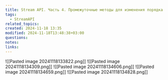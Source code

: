 ```yaml
---
title: Stream API. Часть 4. Промежуточные методы для изменения порядка потока
tags:
  - StreamAPI
related_topics: 
created: 2024-11-18 13:35
modified: 2024-11-18T13:48:38+03:00
questions: 
notes: 
links: 
---
```


![[Pasted image 20241118133822.png]]
![[Pasted image 20241118134309.png]]
 ![[Pasted image 20241118134606.png]]
 ![[Pasted image 20241118134659.png]]
 ![[Pasted image 20241118134828.png]]
 
  
